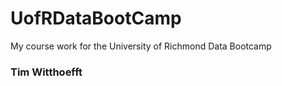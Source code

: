 # UofRDataBootCamp
My course work for the University of Richmond Data Bootcamp

### Tim Witthoefft



